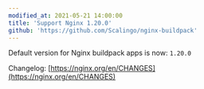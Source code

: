 ```yaml
---
modified_at: 2021-05-21 14:00:00
title: 'Support Nginx 1.20.0'
github: 'https://github.com/Scalingo/nginx-buildpack'
---
```


Default version for Nginx buildpack apps is now: `1.20.0`

Changelog: [https://nginx.org/en/CHANGES](https://nginx.org/en/CHANGES)
